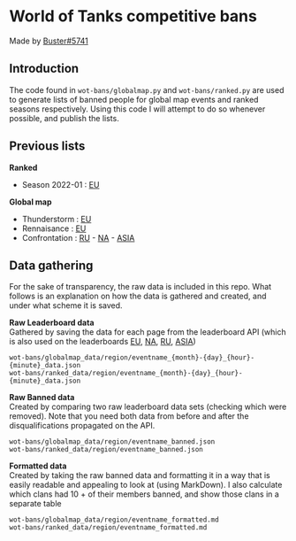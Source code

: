 # World of Tanks competitive bans
Made by [Buster#5741](https://discord.com/users/764584777642672160)

## Introduction
The code found in `wot-bans/globalmap.py` and `wot-bans/ranked.py` are used to generate lists of banned people for global map events and ranked seasons respectively. Using this code I will attempt to do so whenever possible, and publish the lists.

## Previous lists

**Ranked**
- Season 2022-01 : [EU](https://gist.github.com/Buster-2002/af6c23395fc9ac69091b856a2f79b57d)

**Global map**
- Thunderstorm : [EU](https://gist.github.com/Buster-2002/deb3995455dffb9aab1f0df1d8c67461)
- Rennaisance : [EU](https://gist.github.com/Buster-2002/d56985709696f0b057ccb90e278d6311)
- Confrontation : [RU](https://gist.github.com/Buster-2002/2540640cb2afe7cb92a6600dd9870fdc) - [NA](https://gist.github.com/Buster-2002/d3b827135fc84779cc0267f4c56d33a9) - [ASIA](https://gist.github.com/Buster-2002/6bc04d5dac617a996822f4e27c5dee58)

## Data gathering
For the sake of transparency, the raw data is included in this repo. What follows is an explanation on how the data is gathered and created, and under what scheme it is saved.

**Raw Leaderboard data**  
Gathered by saving the data for each page from the leaderboard API (which is also used on the leaderboards [EU](worldoftanks.eu/en/clanwars/rating/alley/#wot&aof_rating=accounts&aof_filter=all&aof_page=0&aof_size=25), [NA](worldoftanks.com/en/clanwars/rating/alley/#wot&aof_rating=accounts&aof_filter=all&aof_page=0&aof_size=25), [RU](worldoftanks.ru/en/clanwars/rating/alley/#wot&aof_rating=accounts&aof_filter=all&aof_page=0&aof_size=25), [ASIA](worldoftanks.asia/en/clanwars/rating/alley/#wot&aof_rating=accounts&aof_filter=all&aof_page=0&aof_size=25))

`wot-bans/globalmap_data/region/eventname_{month}-{day}_{hour}-{minute}_data.json`  
`wot-bans/ranked_data/region/eventname_{month}-{day}_{hour}-{minute}_data.json`  

**Raw Banned data**  
Created by comparing two raw leaderboard data sets (checking which were removed). Note that you need both data from before and after the disqualifications propagated on the API.

`wot-bans/globalmap_data/region/eventname_banned.json`  
`wot-bans/ranked_data/region/eventname_banned.json`  

**Formatted data**  
Created by taking the raw banned data and formatting it in a way that is easily readable and appealing to look at (using MarkDown). I also calculate which clans had 10 + of their members banned, and show those clans in a separate table

`wot-bans/globalmap_data/region/eventname_formatted.md`  
`wot-bans/ranked_data/region/eventname_formatted.md`  
